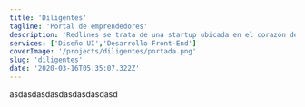 ```yaml
---
title: 'Diligentes'
tagline: 'Portal de emprendedores'
description: 'Redlines se trata de una startup ubicada en el corazón de la tecnología, Silicon Valley, en Estados Unidos. Su misión es conectar a las personas, generando relaciones más significativas y nuevas oportunidades de negocio. En este proyecto, de lo que nos ocupamos fue del diseño y el desarrollo del sitio institucional, desde el cuál se puede contratar el servicio.'
services: ['Diseño UI','Desarrollo Front-End']
coverImage: '/projects/diligentes/portada.png'
slug: 'diligentes'
date: '2020-03-16T05:35:07.322Z'
---
```


asdasdasdasdasdasdasdasd